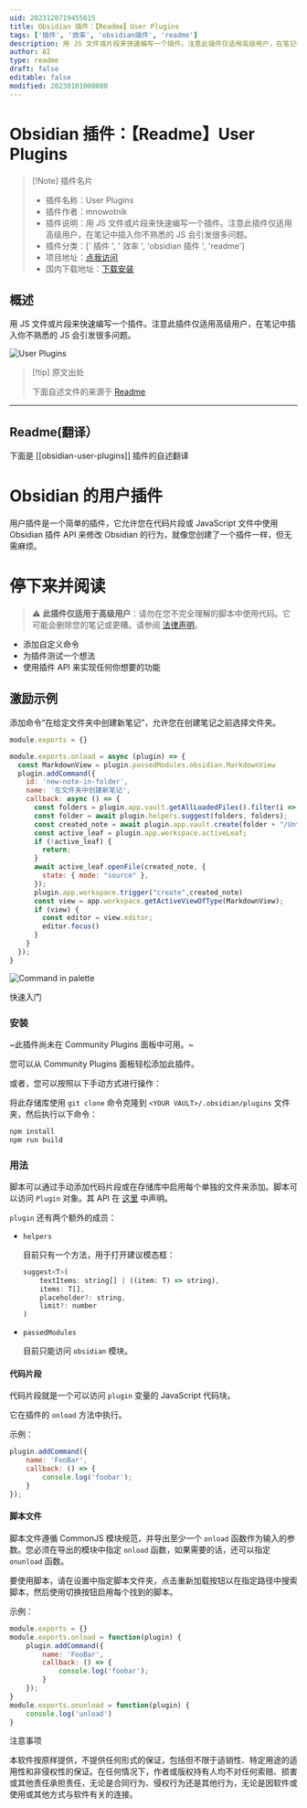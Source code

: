 ```yaml
---
uid: 2023120719455615
title: Obsidian 插件：【Readme】User Plugins
tags: ['插件', '效率', 'obsidian插件', 'readme']
description: 用 JS 文件或片段来快速编写一个插件。注意此插件仅适用高级用户，在笔记中插入你不熟悉的JS会引发很多问题。
author: AI
type: readme
draft: false
editable: false
modified: 20230101000000
---
```


# Obsidian 插件：【Readme】User Plugins

> [!Note] 插件名片
> - 插件名称：User Plugins
> - 插件作者：mnowotnik
> - 插件说明：用 JS 文件或片段来快速编写一个插件。注意此插件仅适用高级用户，在笔记中插入你不熟悉的 JS 会引发很多问题。
> - 插件分类：[' 插件 ', ' 效率 ', 'obsidian 插件 ', 'readme']
> - 项目地址：[点我访问](https://github.com/mnowotnik/obsidian-user-plugins)
> - 国内下载地址：[下载安装](https://pkmer.cn/products/plugin/pluginMarket/?obsidian-user-plugins)

## 概述

用 JS 文件或片段来快速编写一个插件。注意此插件仅适用高级用户，在笔记中插入你不熟悉的 JS 会引发很多问题。

![User Plugins](https://cdn.pkmer.cn/covers/obsidian-user-plugins.png!pkmer)

> [!tip] 原文出处
>
>下面自述文件的来源于 [Readme](https://ghproxy.net/https://raw.githubusercontent.com/mnowotnik/obsidian-user-plugins/master/README.md)
>

---

## Readme(翻译）

下面是 [[obsidian-user-plugins]] 插件的自述翻译

# Obsidian 的用户插件

用户插件是一个简单的插件，它允许您在代码片段或 JavaScript 文件中使用 Obsidian 插件 API 来修改 Obsidian 的行为，就像您创建了一个插件一样，但无需麻烦。

# 停下来并阅读

> :warning: **此插件仅适用于高级用户**：请勿在您不完全理解的脚本中使用代码。它可能会删除您的笔记或更糟。请参阅 [法律声明](#Notice)。

- 添加自定义命令
- 为插件测试一个想法
- 使用插件 API 来实现任何你想要的功能

## 激励示例

添加命令“在给定文件夹中创建新笔记”，允许您在创建笔记之前选择文件夹。

```javascript
module.exports = {}

module.exports.onload = async (plugin) => {
  const MarkdownView = plugin.passedModules.obsidian.MarkdownView
  plugin.addCommand({
    id: 'new-note-in-folder',
    name: '在文件夹中创建新笔记',
    callback: async () => {
      const folders = plugin.app.vault.getAllLoadedFiles().filter(i => i.children).map(folder => folder.path);
      const folder = await plugin.helpers.suggest(folders, folders);
      const created_note = await plugin.app.vault.create(folder + "/Untitled.md", "")
      const active_leaf = plugin.app.workspace.activeLeaf;
      if (!active_leaf) {
        return;
      }
      await active_leaf.openFile(created_note, {
        state: { mode: "source" },
      });
      plugin.app.workspace.trigger("create",created_note)
      const view = app.workspace.getActiveViewOfType(MarkdownView);
      if (view) {
        const editor = view.editor;
        editor.focus()
      }
    }
  });
}
```

![Command in palette](https://cdn.pkmer.cn/covers/obsidian-user-plugins_1_0.png!pkmer)

快速入门

### 安装

~此插件尚未在 Community Plugins 面板中可用。~

您可以从 Community Plugins 面板轻松添加此插件。

或者，您可以按照以下手动方式进行操作：

将此存储库使用 `git clone` 命令克隆到 `<YOUR VAULT>/.obsidian/plugins` 文件夹，然后执行以下命令：

```bash
npm install
npm run build
```

### 用法

脚本可以通过手动添加代码片段或在存储库中启用每个单独的文件来添加。脚本可以访问 `Plugin` 对象。其 API 在 [这里](https://github.com/obsidianmd/obsidian-api/blob/master/obsidian.d.ts) 中声明。

`plugin` 还有两个额外的成员：

- `helpers`

    目前只有一个方法，用于打开建议模态框：

    ```javascript
    suggest<T>(
        textItems: string[] | ((item: T) => string),
        items: T[],
        placeholder?: string,
        limit?: number
    )
    ```

- `passedModules`

    目前只能访问 `obsidian` 模块。

#### 代码片段

代码片段就是一个可以访问 `plugin` 变量的 JavaScript 代码块。

它在插件的 `onload` 方法中执行。

示例：

```javascript
plugin.addCommand({
    name: 'FooBar',
    callback: () => {
        console.log('foobar');
    }
});
```

#### 脚本文件

脚本文件遵循 CommonJS 模块规范，并导出至少一个 `onload` 函数作为输入的参数。您必须在导出的模块中指定 `onload` 函数，如果需要的话，还可以指定 `onunload` 函数。

要使用脚本，请在设置中指定脚本文件夹，点击重新加载按钮以在指定路径中搜索脚本，然后使用切换按钮启用每个找到的脚本。

示例：

```javascript
module.exports = {}
module.exports.onload = function(plugin) {
    plugin.addCommand({
        name: 'FooBar',
        callback: () => {
            console.log('foobar');
        }
    });
}
module.exports.onunload = function(plugin) {
    console.log('unload')
}
```

注意事项

本软件按原样提供，不提供任何形式的保证，包括但不限于适销性、特定用途的适用性和非侵权性的保证。在任何情况下，作者或版权持有人均不对任何索赔、损害或其他责任承担责任，无论是合同行为、侵权行为还是其他行为，无论是因软件或使用或其他方式与软件有关的连接。
